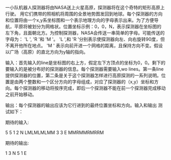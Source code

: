 一小队机器人探测器将由NASA送上火星高原，探测器将在这个奇特的矩形高原上行驶。 用它们携带的照相机将周围的全景地势图发回到地球。每个探测器的方向和位置将由一个x,y系坐标图和一个表示地理方向的字母表示出来。为了方便导航，平原将被划分为网格状。位置坐标示例：0，0，N，表示探测器在坐标图的左下角，且面朝北方。为控制探测器，NASA会传送一串简单的字母。可能传送的字母为： 'L ', 'R '和 'M '。 'L ',和 'R '分别表示使探测器向左、向右旋转90度，但不离开他所在地点。 'M ' 表示向前开进一个网格的距离，且保持方向不变。假设以广场（高原）的直北方向为y轴的指向。

输入：首先输入的line是坐标图的右上方，假定左下方顶点的坐标为0，0。剩下的要输入的是被分布好的探测器的信息。每个探测器需要输入wo lines。第一条line 提供探测器的位置，第二条是关于这个探测器怎样进行高原探测的一系列说明。位置是由两个整数和一个区分方向的字母组成，对应了探测器的（x,y）坐标和方向。每个探测器的移动将按序完成，即后一个探测器不能在前一个探测器完成移动之前开始移动。

输出：每个探测器的输出应该为它行进到的最终位置坐标和方向。输入和输出 测试如下：

期待的输入:

5 5
1 2 N
LMLMLMLMM
3 3 E
MMRMMRMRRM


期待的输出:

1 3 N
5 1 E